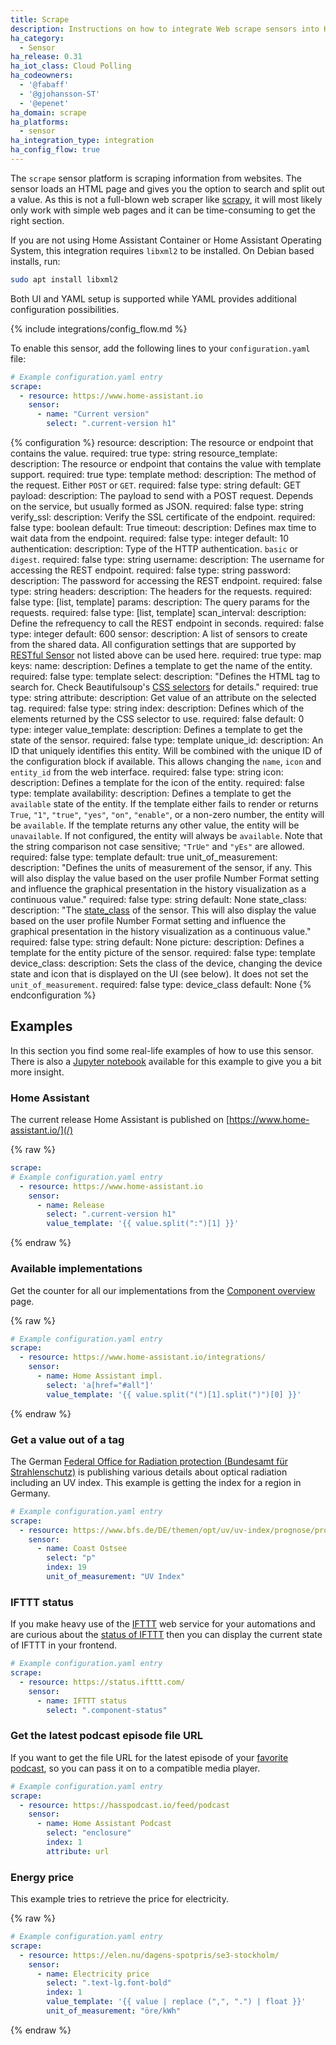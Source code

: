```yaml
---
title: Scrape
description: Instructions on how to integrate Web scrape sensors into Home Assistant.
ha_category:
  - Sensor
ha_release: 0.31
ha_iot_class: Cloud Polling
ha_codeowners:
  - '@fabaff'
  - '@gjohansson-ST'
  - '@epenet'
ha_domain: scrape
ha_platforms:
  - sensor
ha_integration_type: integration
ha_config_flow: true
---
```


The `scrape` sensor platform is scraping information from websites. The sensor loads an HTML page and gives you the option to search and split out a value. As this is not a full-blown web scraper like [scrapy](https://scrapy.org/), it will most likely only work with simple web pages and it can be time-consuming to get the right section.

If you are not using Home Assistant Container or Home Assistant Operating System, this integration requires `libxml2` to be installed. On Debian based installs, run:

```bash
sudo apt install libxml2
```

Both UI and YAML setup is supported while YAML provides additional configuration possibilities.

{% include integrations/config_flow.md %}

To enable this sensor, add the following lines to your `configuration.yaml` file:

```yaml
# Example configuration.yaml entry
scrape:
  - resource: https://www.home-assistant.io
    sensor:
      - name: "Current version"
        select: ".current-version h1"
```

{% configuration %}
resource:
  description: The resource or endpoint that contains the value.
  required: true
  type: string
resource_template:
  description: The resource or endpoint that contains the value with template support.
  required: true
  type: template
method:
  description: The method of the request. Either `POST` or `GET`.
  required: false
  type: string
  default: GET
payload:
  description: The payload to send with a POST request. Depends on the service, but usually formed as JSON.
  required: false
  type: string
verify_ssl:
  description: Verify the SSL certificate of the endpoint.
  required: false
  type: boolean
  default: True
timeout:
  description: Defines max time to wait data from the endpoint.
  required: false
  type: integer
  default: 10
authentication:
  description:  Type of the HTTP authentication. `basic` or `digest`.
  required: false
  type: string
username:
  description: The username for accessing the REST endpoint.
  required: false
  type: string
password:
  description: The password for accessing the REST endpoint.
  required: false
  type: string
headers:
  description: The headers for the requests.
  required: false
  type: [list, template]
params:
  description: The query params for the requests.
  required: false
  type: [list, template]
scan_interval:
  description: Define the refrequency to call the REST endpoint in seconds.
  required: false
  type: integer
  default: 600
sensor:
  description: A list of sensors to create from the shared data. All configuration settings that are supported by [RESTful Sensor](/integrations/sensor.rest#configuration-variables) not listed above can be used here.
  required: true
  type: map
  keys:
    name:
      description: Defines a template to get the name of the entity.
      required: false
      type: template
    select:
      description: "Defines the HTML tag to search for. Check Beautifulsoup's [CSS selectors](https://www.crummy.com/software/BeautifulSoup/bs4/doc/#css-selectors) for details."
      required: true
      type: string
    attribute:
      description: Get value of an attribute on the selected tag.
      required: false
      type: string
    index:
      description: Defines which of the elements returned by the CSS selector to use.
      required: false
      default: 0
      type: integer
    value_template:
      description: Defines a template to get the state of the sensor.
      required: false
      type: template
    unique_id:
      description: An ID that uniquely identifies this entity. Will be combined with the unique ID of the configuration block if available. This allows changing the `name`, `icon` and `entity_id` from the web interface.
      required: false
      type: string
    icon:
      description: Defines a template for the icon of the entity.
      required: false
      type: template
    availability:
      description: Defines a template to get the `available` state of the entity. If the template either fails to render or returns `True`, `"1"`, `"true"`, `"yes"`, `"on"`, `"enable"`, or a non-zero number, the entity will be `available`. If the template returns any other value, the entity will be `unavailable`. If not configured, the entity will always be `available`. Note that the string comparison not case sensitive; `"TrUe"` and `"yEs"` are allowed.
      required: false
      type: template
      default: true
    unit_of_measurement:
      description: "Defines the units of measurement of the sensor, if any. This will also display the value based on the user profile Number Format setting and influence the graphical presentation in the history visualization as a continuous value."
      required: false
      type: string
      default: None
    state_class:
      description: "The [state_class](https://developers.home-assistant.io/docs/core/entity/sensor#available-state-classes) of the sensor. This will also display the value based on the user profile Number Format setting and influence the graphical presentation in the history visualization as a continuous value."
      required: false
      type: string
      default: None
    picture:
      description: Defines a template for the entity picture of the sensor.
      required: false
      type: template
    device_class:
      description: Sets the class of the device, changing the device state and icon that is displayed on the UI (see below). It does not set the `unit_of_measurement`.
      required: false
      type: device_class
      default: None
{% endconfiguration %}

## Examples

In this section you find some real-life examples of how to use this sensor. There is also a [Jupyter notebook](https://nbviewer.jupyter.org/github/home-assistant/home-assistant-notebooks/blob/master/other/web-scraping.ipynb) available for this example to give you a bit more insight.

### Home Assistant

The current release Home Assistant is published on [https://www.home-assistant.io/](/)

{% raw %}

```yaml
scrape:
# Example configuration.yaml entry
  - resource: https://www.home-assistant.io
    sensor:
      - name: Release
        select: ".current-version h1"
        value_template: '{{ value.split(":")[1] }}'
```

{% endraw %}

### Available implementations

Get the counter for all our implementations from the [Component overview](/integrations/) page.

{% raw %}

```yaml
# Example configuration.yaml entry
scrape:
  - resource: https://www.home-assistant.io/integrations/
    sensor:
      - name: Home Assistant impl.
        select: 'a[href="#all"]'
        value_template: '{{ value.split("(")[1].split(")")[0] }}'
```

{% endraw %}

### Get a value out of a tag

The German [Federal Office for Radiation protection (Bundesamt für Strahlenschutz)](https://www.bfs.de/) is publishing various details about optical radiation including an UV index. This example is getting the index for a region in Germany.

```yaml
# Example configuration.yaml entry
scrape:
  - resource: https://www.bfs.de/DE/themen/opt/uv/uv-index/prognose/prognose_node.html
    sensor:
      - name: Coast Ostsee
        select: "p"
        index: 19
        unit_of_measurement: "UV Index"
```

### IFTTT status

If you make heavy use of the [IFTTT](/integrations/ifttt/) web service for your automations and are curious about the [status of IFTTT](https://status.ifttt.com/) then you can display the current state of IFTTT in your frontend.

```yaml
# Example configuration.yaml entry
scrape:
  - resource: https://status.ifttt.com/
    sensor:
      - name: IFTTT status
        select: ".component-status"
```

### Get the latest podcast episode file URL

If you want to get the file URL for the latest episode of your [favorite podcast](https://hasspodcast.io/), so you can pass it on to a compatible media player.

```yaml
# Example configuration.yaml entry
scrape:
  - resource: https://hasspodcast.io/feed/podcast
    sensor:
      - name: Home Assistant Podcast
        select: "enclosure"
        index: 1
        attribute: url
```

### Energy price

This example tries to retrieve the price for electricity.

{% raw %}

```yaml
# Example configuration.yaml entry
scrape:
  - resource: https://elen.nu/dagens-spotpris/se3-stockholm/
    sensor:
      - name: Electricity price
        select: ".text-lg.font-bold"
        index: 1
        value_template: '{{ value | replace (",", ".") | float }}'
        unit_of_measurement: "öre/kWh"
```

{% endraw %}
